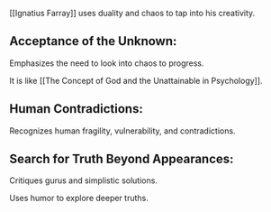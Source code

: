 [[Ignatius Farray]] uses duality and chaos to tap into his creativity.

## Acceptance of the Unknown:

Emphasizes the need to look into chaos to progress.

It is like [[The Concept of God and the Unattainable in Psychology]].

## Human Contradictions:

Recognizes human fragility, vulnerability, and contradictions.

## Search for Truth Beyond Appearances:

Critiques gurus and simplistic solutions.

Uses humor to explore deeper truths.

